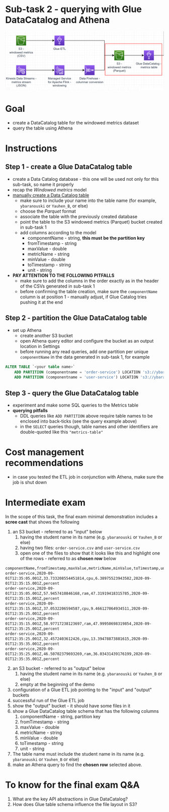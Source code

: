 # Sub-task 2 - querying with Glue DataCatalog and Athena

![](../materials/diagrams/task2-focus.png)

# Goal
* create a DataCatalog table for the windowed metrics dataset
* query the table using Athena

# Instructions

## Step 1 - create a Glue DataCatalog table

* create a Data Catalog database - this one will be used not only for this sub-task, so name it properly
* recap the _Windowed metrics_ model
* [manually create a Data Catalog table](https://docs.aws.amazon.com/glue/latest/dg/console-tables.html)
    * make sure to include your name into the table name (for example, `ybaranouski` or `Yauhen_B`, or else)
    * choose the _Parquet_ format
    * associate the table with the previously created database
    * point the table to the S3 windowed metrics (Parquet) bucket created in sub-task 1
    * add columns according to the model
      * componentName - string, **this must be the partition key**
      * fromTimestamp - string
      * maxValue - double
      * metricName - string
      * minValue - double
      * toTimestamp - string
      * unit - string
* **PAY ATTENTION TO THE FOLLOWING PITFALLS**
  * make sure to add the columns in the order exactly as in the header of the CSVs generated in sub-task 1
  * before confirming the table creation, make sure the `componentName` column is at position 1 - manually adjust, if Glue Catalog tries pushing it at the end

## Step 2 - partition the Glue DataCatalog table
* set up Athena
  * create another S3 bucket 
  * open Athena query editor and configure the bucket as an output location in Settings
  * before running any read queries, add one partition per unique `componentName` in the data generated in sub-task 1, for example
```sql
ALTER TABLE `<your table name>`
    ADD PARTITION (componentname = 'order-service') LOCATION 's3://ybaranouski-dt4j-metrics-table/order-service/'
    ADD PARTITION (componentname = 'user-service') LOCATION 's3://ybaranouski-dt4j-metrics-table/user-service/';
```

## Step 3 - query the Glue DataCatalog table
* experiment and make some SQL queries to the Metrics table
* **querying pitfalls**
  * DDL queries like `ADD PARTITION` above require table names to be enclosed into back-ticks (see the query example above)
  * in the `SELECT` queries though, table names and other identifiers are double-quoted like this `"metrics-table"`

# Cost management recommendations
* in case you tested the ETL job in conjunction with Athena, make sure the job is shut down

# Intermediate exam

In the scope of this task, the final exam minimal demonstration includes a **scree cast** that shows the following
1. an S3 bucket - referred to as "input" below
    1. having the student name in its name (e.g. `ybaranouski` or `Yauhen_B` or else)
    2. having two files: `order-service.csv` and `user-service.csv`
    3. open one of the files to show that it looks like this and highlight one of the rows - referred to as **chosen row** below
```csv
componentName,fromTimestamp,maxValue,metricName,minValue,toTimestamp,unit
order-service,2020-09-01T12:35:05.001Z,33.733208554451814,cpu,6.38975523943582,2020-09-01T12:35:15.001Z,percent
order-service,2020-09-01T12:35:05.001Z,57.9457410846168,ram,47.31919418315785,2020-09-01T12:35:15.001Z,percent
order-service,2020-09-01T12:35:15.001Z,37.0532206594587,cpu,9.466127064934511,2020-09-01T12:35:25.001Z,percent
order-service,2020-09-01T12:35:15.001Z,58.97717238123697,ram,47.99950698319854,2020-09-01T12:35:25.001Z,percent
order-service,2020-09-01T12:35:25.001Z,32.4572403612426,cpu,13.39478873881615,2020-09-01T12:35:35.001Z,percent
order-service,2020-09-01T12:35:25.001Z,46.50702379693269,ram,36.03431439176199,2020-09-01T12:35:35.001Z,percent
```
2. an S3 bucket - referred to as "output" below
    1. having the student name in its name (e.g. `ybaranouski` or `Yauhen_B` or else)
    2. empty at the beginning of the demo
3. configuration of a Glue ETL job pointing to the "input" and "output" buckets
4. successful run of the Glue ETL job
5. show the "output" bucket - it should have some files in it
6. show a Glue DataCatalog table schema that has the following columns
   1. componentName - string, partition key
   2. fromTimestamp - string
   3. maxValue - double
   4. metricName - string
   5. minValue - double
   6. toTimestamp - string
   7. unit - string
7. The table name must include the student name in its name (e.g. `ybaranouski` or `Yauhen_B` or else)
8. make an Athena query to find the **chosen row** selected above.

# To know for the final exam Q&A

1. What are the key API abstractions in Glue DataCatalog?
2. How does Glue table schema influence the file layout in S3?
